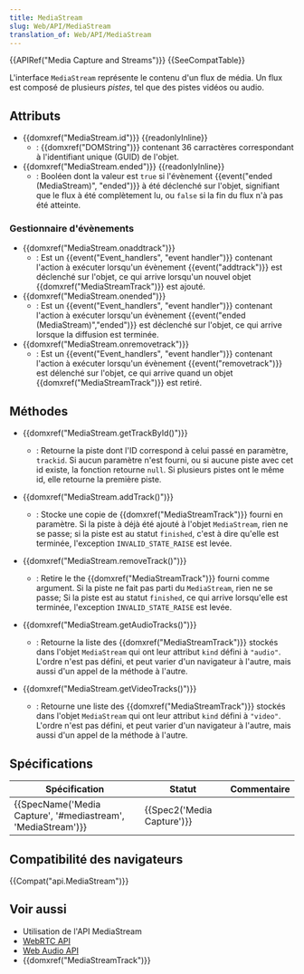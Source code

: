 ```yaml
---
title: MediaStream
slug: Web/API/MediaStream
translation_of: Web/API/MediaStream
---
```

{{APIRef("Media Capture and Streams")}} {{SeeCompatTable}}

L'interface `MediaStream` représente le contenu d'un flux de média. Un flux est composé de plusieurs *pistes*, tel que des pistes vidéos ou audio.

## Attributs

- {{domxref("MediaStream.id")}} {{readonlyInline}}
  - : {{domxref("DOMString")}} contenant 36 carractères correspondant à l'identifiant unique (GUID) de l'objet.
- {{domxref("MediaStream.ended")}} {{readonlyInline}}
  - : Booléen dont la valeur est `true` si l'évènement {{event("ended (MediaStream)", "ended")}} à été déclenché sur l'objet, signifiant que le flux à été complètement lu, ou `false` si la fin du flux n'à pas été atteinte.

### Gestionnaire d'évènements

- {{domxref("MediaStream.onaddtrack")}}
  - : Est un {{event("Event_handlers", "event handler")}} contenant l'action à exécuter lorsqu'un évènement {{event("addtrack")}} est déclenché sur l'objet, ce qui arrive lorsqu'un nouvel objet {{domxref("MediaStreamTrack")}} est ajouté.
- {{domxref("MediaStream.onended")}}
  - : Est un  {{event("Event_handlers", "event handler")}} contenant l'action à exécuter lorsqu'un évènement {{event("ended (MediaStream)","ended")}} est déclenché sur l'objet, ce qui arrive lorsque la diffusion est terminée.
- {{domxref("MediaStream.onremovetrack")}}
  - : Est un {{event("Event_handlers", "event handler")}} contenant l'action à exécuter lorsqu'un évènement {{event("removetrack")}} est délenché sur l'objet, ce qui arrive quand un objet  {{domxref("MediaStreamTrack")}} est retiré.

## Méthodes

- {{domxref("MediaStream.getTrackById()")}}
  - : Retourne la piste dont l'ID correspond à celui passé en paramètre, `trackid`. Si aucun paramètre n'est fourni, ou si aucune piste avec cet id existe, la fonction retourne `null`. Si plusieurs pistes ont le même id, elle retourne la première piste.

- {{domxref("MediaStream.addTrack()")}}
  - : Stocke une copie de {{domxref("MediaStreamTrack")}} fourni en paramètre. Si la piste à déjà été ajouté à l'objet `MediaStream`, rien ne se passe; si la piste est au statut `finished`, c'est à dire qu'elle est terminée, l'exception `INVALID_STATE_RAISE` est levée.
- {{domxref("MediaStream.removeTrack()")}}
  - : Retire le the {{domxref("MediaStreamTrack")}} fourni comme argument. Si la piste ne fait pas parti du `MediaStream`, rien ne se passe; Si la piste est au statut `finished`, ce qui arrive lorsqu'elle est terminée, l'exception `INVALID_STATE_RAISE` est levée.
- {{domxref("MediaStream.getAudioTracks()")}}
  - : Retourne la liste des {{domxref("MediaStreamTrack")}} stockés dans l'objet `MediaStream` qui ont leur attribut `kind` défini à `"audio"`. L'ordre n'est pas défini, et peut varier d'un navigateur à l'autre, mais aussi d'un appel de la méthode à l'autre.
- {{domxref("MediaStream.getVideoTracks()")}}
  - : Retourne une liste des {{domxref("MediaStreamTrack")}} stockés dans l'objet `MediaStream` qui ont leur attribut `kind` défini à `"video"`. L'ordre n'est pas défini, et peut varier d'un navigateur à l'autre, mais aussi d'un appel de la méthode à l'autre.

## Spécifications

| Spécification                                                                    | Statut                               | Commentaire |
| -------------------------------------------------------------------------------- | ------------------------------------ | ----------- |
| {{SpecName('Media Capture', '#mediastream', 'MediaStream')}} | {{Spec2('Media Capture')}} |             |

## Compatibilité des navigateurs

{{Compat("api.MediaStream")}}

## Voir aussi

- Utilisation de l'API MediaStream
- [WebRTC API](/fr/docs/Web/API/WebRTC_API)
- [Web Audio API](/fr/docs/Web/API/Web_Audio_API)
- {{domxref("MediaStreamTrack")}}
